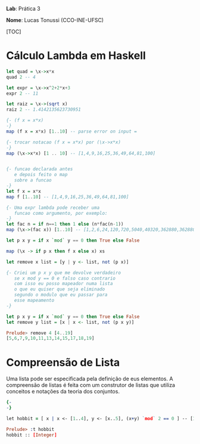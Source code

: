 __Lab__: Prática 3

__Nome__: Lucas Tonussi (CCO-INE-UFSC)

[TOC]

# Cálculo Lambda em Haskell

```haskell
let quad = \x->x*x
quad 2 -- 4

let expr = \x->x^2+2*x+3
expr 2 -- 11

let raiz = \x->(sqrt x)
raiz 2 -- 1.4142135623730951

{- (f x = x*x)
-}
map (f x = x*x) [1..10] -- parse error on input =

{- trocar notacao (f x = x*x) por (\x->x*x)
-}
map (\x->x*x) [1 .. 10] -- [1,4,9,16,25,36,49,64,81,100]


{- funcao declarada antes
   e depois feito o map
   sobre a funcao
-}
let f x = x*x
map f [1..10] -- [1,4,9,16,25,36,49,64,81,100]

{- Uma expr lambda pode receber uma
   funcao como argumento, por exemplo:
-}
let fac n = if n==1 then 1 else (n*fac(n-1))
map (\x->(fac x)) [1..10] -- [1,2,6,24,120,720,5040,40320,362880,3628800]

let p x y = if x `mod` y == 0 then True else False

map (\x -> if p x then f x else x) xs

let remove x list = [y | y <- list, not (p x)]

{- Criei um p x y que me devolve verdadeiro
   se x mod y == 0 e falso caso contrario
   com isso eu posso mapeador numa lista
   o que eu quiser que seja eliminado
   segundo o modulo que eu passar para
   esse mapeamento
-}

let p x y = if x `mod` y == 0 then True else False
let remove y list = [x | x <- list, not (p x y)]

Prelude> remove 4 [4..19]
[5,6,7,9,10,11,13,14,15,17,18,19]
```
# Compreensão de Lista

Uma lista pode ser especificada
pela definição de eus elementos.
A compreensão de listas é feita
com um construtor de listas que
utiliza conceitos  e notações
da teoria dos conjuntos.

```prolog
{-
-}

let hobbit = [ x | x <- [1..4], y <- [x..5], (x+y) `mod` 2 == 0 ] -- [1,1,1,2,2,3,3,4]

Prelude> :t hobbit
hobbit :: [Integer]

```
